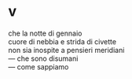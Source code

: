 # v

che la notte di gennaio  
cuore di nebbia e strida di civette  
non sia inospite a pensieri meridiani  
— che sono disumani  
— come sappiamo
